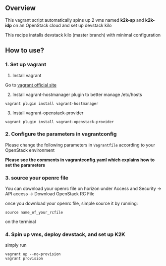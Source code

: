 ## Overview

This vagrant script automatically spins up 2 vms named **k2k-sp** and **k2k-idp** on an OpenStack cloud and set up devstack kilo 

This recipe installs devstack kilo (master branch) with minimal configuration

## How to use?

### 1. Set up vagrant 

1) Install vagrant

Go to [vagrant official site](http://www.vagrantup.com/downloads)

2) Install vagrant-hostmanager plugin to better manage /etc/hosts

`vagrant plugin install vagrant-hostmanager`

3) Install vagrant-openstack-provider

`vagrant plugin install vagrant-openstack-provider`

### 2. Configure the parameters in vagrantconfig

Please change the following parameters in `Vagrantfile` according to your OpenStack environment

**Please see the comments in vagrantconfig.yaml which explains how to set the parameters**

### 3. source your openrc file

You can download your openrc file on horizon under Access and Security -> API access -> Download OpenStack RC File 

once you download your openrc file, simple source it by running: 

`source name_of_your_rcfile` 

on the terminal

### 4. Spin up vms, deploy devstack, and set up K2K
 
simply run 

```
vagrant up --no-provision
vagrant provision
``` 


